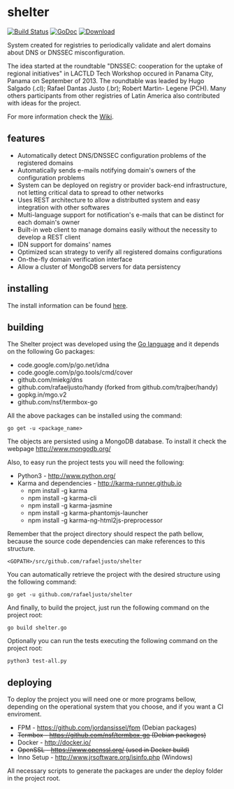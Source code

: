 shelter
=======

[![Build Status](https://travis-ci.org/rafaeljusto/shelter.png?branch=master)](https://travis-ci.org/rafaeljusto/shelter)
[![GoDoc](https://godoc.org/github.com/rafaeljusto/shelter?status.png)](https://godoc.org/github.com/rafaeljusto/shelter)
[![Download](https://api.bintray.com/packages/rafaeljusto/deb/shelter/images/download.png) ](https://bintray.com/rafaeljusto/deb/shelter/_latestVersion)

System created for registries to periodically validate and alert domains about DNS or
DNSSEC misconfiguration.

The idea started at the roundtable "DNSSEC: cooperation for the uptake of regional
initiatives" in LACTLD Tech Workshop occured in Panama City, Panama on September of 2013.
The roundtable was leaded by Hugo Salgado (.cl); Rafael Dantas Justo (.br); Robert Martin-
Legene (PCH). Many others participants from other registries of Latin America also
contributed with ideas for the project.

For more information check the [Wiki](https://github.com/rafaeljusto/shelter/wiki).

features
--------

* Automatically detect DNS/DNSSEC configuration problems of the registered domains
* Automatically sends e-mails notifying domain's owners of the configuration problems
* System can be deployed on registry or provider back-end infrastructure, not letting
critical data to spread to other networks
* Uses REST architecture to allow a distributted system and easy integration with other
softwares
* Multi-language support for notification's e-mails that can be distinct for each domain's
owner
* Built-in web client to manage domains easily without the necessity to develop a REST
client
* IDN support for domains' names
* Optimized scan strategy to verify all registered domains configurations
* On-the-fly domain verification interface
* Allow a cluster of MongoDB servers for data persistency

installing
----------

The install information can be found [here](https://github.com/rafaeljusto/shelter/wiki/Install-and-configure).

building
--------

The Shelter project was developed using the [Go language](http://golang.org/)
and it depends on the following Go packages:
* code.google.com/p/go.net/idna
* code.google.com/p/go.tools/cmd/cover
* github.com/miekg/dns
* github.com/rafaeljusto/handy (forked from github.com/trajber/handy)
* gopkg.in/mgo.v2
* github.com/nsf/termbox-go

All the above packages can be installed using the command:

```
go get -u <package_name>
```

The objects are persisted using a MongoDB database.
To install it check the webpage http://www.mongodb.org/

Also, to easy run the project tests you will need the following:
* Python3 - http://www.python.org/
* Karma and dependencies - http://karma-runner.github.io
  * npm install -g karma
  * npm install -g karma-cli
  * npm install -g karma-jasmine
  * npm install -g karma-phantomjs-launcher
  * npm install -g karma-ng-html2js-preprocessor

Remember that the project directory should respect the path bellow, because the source
code dependencies can make references to this structure.

```
<GOPATH>/src/github.com/rafaeljusto/shelter
```

You can automatically retrieve the project with the desired structure using the following
command:

```
go get -u github.com/rafaeljusto/shelter
```

And finally, to build the project, just run the following command on the project root:

```
go build shelter.go
```

Optionally you can run the tests executing the following command on the project root:

```
python3 test-all.py
```

deploying
---------

To deploy the project you will need one or more programs bellow, depending on the operational system
that you choose, and if you want a CI enviroment.

* FPM - https://github.com/jordansissel/fpm (Debian packages)
* ~~Termbox - https://github.com/nsf/termbox-go (Debian packages)~~
* Docker - http://docker.io/
* ~~OpenSSL - https://www.openssl.org/ (used in Docker build)~~
* Inno Setup - http://www.jrsoftware.org/isinfo.php (Windows)

All necessary scripts to generate the packages are under the deploy folder in the project
root.
